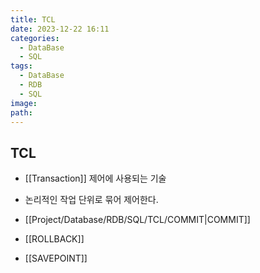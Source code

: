 ```yaml
---
title: TCL
date: 2023-12-22 16:11
categories:
  - DataBase
  - SQL
tags:
  - DataBase
  - RDB
  - SQL
image: 
path:
---
```


## TCL
+ [[Transaction]] 제어에 사용되는 기술
+ 논리적인 작업 단위로 묶어 제어한다.

+ [[Project/Database/RDB/SQL/TCL/COMMIT|COMMIT]]
+ [[ROLLBACK]]
+ [[SAVEPOINT]]
